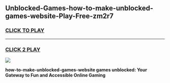 
## Unblocked-Games-how-to-make-unblocked-games-website-Play-Free-zm2r7
<h3>
<a href="https://premium76.site?title=how-to-make-unblocked-games-website&ref=18A1">CLICK TO PLAY</a></h3>
<hr>

<h3>
<a href="https://premium76.site?title=how-to-make-unblocked-games-website&ref=18A1">CLICK 2 PLAY</a>
  
</h3>

<a href="https://premium76.site?title=how-to-make-unblocked-games-website&ref=18A1"><img src="https://clearcache.store/games.png"></a>


**how-to-make-unblocked-games-website games unblocked: Your Gateway to Fun and Accessible Online Gaming**
